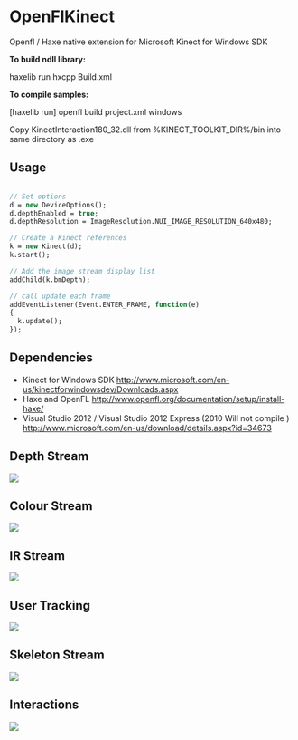 OpenFlKinect
============

Openfl / Haxe native extension for Microsoft Kinect for Windows SDK

**To build ndll library:**

haxelib run hxcpp Build.xml

**To compile samples:**

[haxelib run] openfl build project.xml windows

Copy KinectInteraction180_32.dll from %KINECT_TOOLKIT_DIR%/bin into same directory as .exe

## Usage

```Haxe

// Set options
d = new DeviceOptions();
d.depthEnabled = true;
d.depthResolution = ImageResolution.NUI_IMAGE_RESOLUTION_640x480;

// Create a Kinect references
k = new Kinect(d);
k.start();

// Add the image stream display list
addChild(k.bmDepth);

// call update each frame
addEventListener(Event.ENTER_FRAME, function(e)
{
  k.update();
});

```


## Dependencies

* Kinect for Windows SDK http://www.microsoft.com/en-us/kinectforwindowsdev/Downloads.aspx
* Haxe and OpenFL http://www.openfl.org/documentation/setup/install-haxe/
* Visual Studio 2012 / Visual Studio 2012 Express (2010 Will not compile ) http://www.microsoft.com/en-us/download/details.aspx?id=34673

## Depth Stream

![](https://lh4.googleusercontent.com/-_HtY04KcUTw/Uz2W7jbH6qI/AAAAAAAADZ4/dW_7oVNZ5y4/w303-h240-no/depth.png)



## Colour Stream

![](https://lh3.googleusercontent.com/-Glij7YoYaOg/Uz2W9FM6QNI/AAAAAAAADaM/s8deUGa8pO4/w301-h240-no/color.png)

## IR Stream

![](https://lh5.googleusercontent.com/-YhAzTU-m5bA/Uz2W9CP-1YI/AAAAAAAADaU/1dGobEL_KGw/w305-h240-no/ir.png)

## User Tracking

![](https://lh4.googleusercontent.com/-DiTZ9UtHUp0/Uz2W97FFHmI/AAAAAAAADac/_FCOEHmQmXE/w304-h240-no/user.png)

## Skeleton Stream

![](https://lh4.googleusercontent.com/-7KWziKIuymA/Uz2W9ODPzmI/AAAAAAAADaQ/M9X5AxCEQCg/w303-h240-no/skeleton.png)

## Interactions

![](https://lh5.googleusercontent.com/-tNBRedd49Dw/Uz2W7m1CIWI/AAAAAAAADZ8/tkN5iyPK1dM/w307-h240-no/interactions.png)
